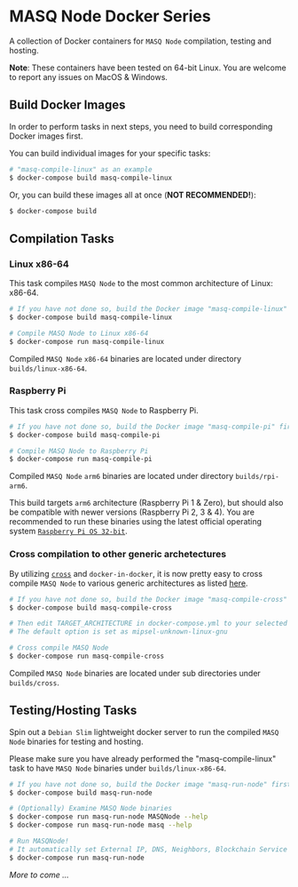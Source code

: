 # MASQ Node Docker Series

A collection of Docker containers for `MASQ Node` compilation, testing and hosting.

**Note**: These containers have been tested on 64-bit Linux. You are welcome to report any issues on MacOS & Windows.

## Build Docker Images

In order to perform tasks in next steps, you need to build corresponding Docker images first.

You can build individual images for your specific tasks:

```bash
# "masq-compile-linux" as an example
$ docker-compose build masq-compile-linux
```

Or, you can build these images all at once (**NOT RECOMMENDED!**):

```bash
$ docker-compose build
```

## Compilation Tasks

### Linux x86-64

This task compiles `MASQ Node` to the most common architecture of Linux: x86-64.

```bash
# If you have not done so, build the Docker image "masq-compile-linux" first
$ docker-compose build masq-compile-linux

# Compile MASQ Node to Linux x86-64
$ docker-compose run masq-compile-linux
```

Compiled `MASQ Node` `x86-64` binaries are located under directory `builds/linux-x86-64`.

### Raspberry Pi

This task cross compiles `MASQ Node` to Raspberry Pi.

```bash
# If you have not done so, build the Docker image "masq-compile-pi" first
$ docker-compose build masq-compile-pi

# Compile MASQ Node to Raspberry Pi
$ docker-compose run masq-compile-pi
```

Compiled `MASQ Node` `arm6` binaries are located under directory `builds/rpi-arm6`.

This build targets `arm6` architecture (Raspberry Pi 1 & Zero), but should also be compatible with newer versions (Raspberry Pi 2, 3 & 4). You are recommended to run these binaries using the latest official operating system [`Raspberry Pi OS 32-bit`](https://www.raspberrypi.org/software/operating-systems/#raspberry-pi-os-32-bit).

### Cross compilation to other generic archetectures
By utilizing [`cross`](https://github.com/rust-embedded/cross) and `docker-in-docker`, it is now pretty easy to cross compile `MASQ Node` to various generic architectures as listed [here](https://github.com/rust-embedded/cross#supported-targets).

```bash
# If you have not done so, build the Docker image "masq-compile-cross" first
$ docker-compose build masq-compile-cross

# Then edit TARGET_ARCHITECTURE in docker-compose.yml to your selected target
# The default option is set as mipsel-unknown-linux-gnu

# Cross compile MASQ Node
$ docker-compose run masq-compile-cross
```

Compiled `MASQ Node` binaries are located under sub directories under `builds/cross`.

## Testing/Hosting Tasks

Spin out a `Debian Slim` lightweight docker server to run the compiled `MASQ Node` binaries for testing and hosting.

Please make sure you have already performed the "masq-compile-linux" task to have `MASQ Node` binaries under `builds/linux-x86-64`.

```bash
# If you have not done so, build the Docker image "masq-run-node" first
$ docker-compose build masq-run-node

# (Optionally) Examine MASQ Node binaries
$ docker-compose run masq-run-node MASQNode --help
$ docker-compose run masq-run-node masq --help

# Run MASQNode!
# It automatically set External IP, DNS, Neighbors, Blockchain Service URL & DB Password for you! But you'd better understand what you are doing!
$ docker-compose run masq-run-node
```

*More to come ...*
